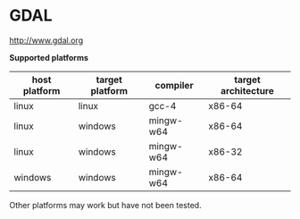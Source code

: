 GDAL
====
http://www.gdal.org

**Supported platforms**

| host platform | target platform | compiler  | target architecture |
| ------------- | --------------- | --------- | ------------------- |
| linux         | linux           | gcc-4     | x86-64              |
| linux         | windows         | mingw-w64 | x86-64              |
| linux         | windows         | mingw-w64 | x86-32              |
| windows       | windows         | mingw-w64 | x86-64              |

Other platforms may work but have not been tested.
